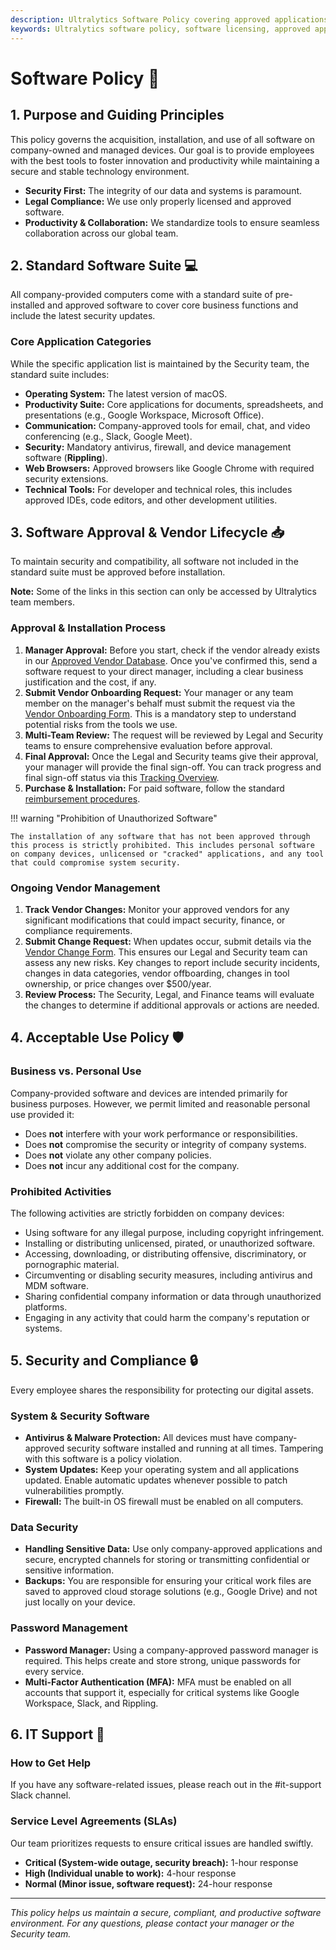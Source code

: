 ```yaml
---
description: Ultralytics Software Policy covering approved applications, licensing, security requirements, acceptable use, and support procedures for all employees.
keywords: Ultralytics software policy, software licensing, approved applications, security software, Rippling, employee software, acceptable use
---
```


# Software Policy 💾

## 1. Purpose and Guiding Principles

This policy governs the acquisition, installation, and use of all software on company-owned and managed devices. Our goal is to provide employees with the best tools to foster innovation and productivity while maintaining a secure and stable technology environment.

- **Security First:** The integrity of our data and systems is paramount.
- **Legal Compliance:** We use only properly licensed and approved software.
- **Productivity & Collaboration:** We standardize tools to ensure seamless collaboration across our global team.

## 2. Standard Software Suite 💻

All company-provided computers come with a standard suite of pre-installed and approved software to cover core business functions and include the latest security updates.

### Core Application Categories

While the specific application list is maintained by the Security team, the standard suite includes:

- **Operating System:** The latest version of macOS.
- **Productivity Suite:** Core applications for documents, spreadsheets, and presentations (e.g., Google Workspace, Microsoft Office).
- **Communication:** Company-approved tools for email, chat, and video conferencing (e.g., Slack, Google Meet).
- **Security:** Mandatory antivirus, firewall, and device management software (**Rippling**).
- **Web Browsers:** Approved browsers like Google Chrome with required security extensions.
- **Technical Tools:** For developer and technical roles, this includes approved IDEs, code editors, and other development utilities.

## 3. Software Approval & Vendor Lifecycle 📥

To maintain security and compatibility, all software not included in the standard suite must be approved before installation.

**Note:** Some of the links in this section can only be accessed by Ultralytics team members.

### Approval & Installation Process
1. **Manager Approval:** Before you start, check if the vendor already exists in our [Approved Vendor Database](https://www.notion.so/218fe6fef1c3804d9479f0d3dd78ca62?v=218fe6fef1c3819b804e000c8232e2c2&source=copy_link). Once you've confirmed this, send a software request to your direct manager, including a clear business justification and the cost, if any.
2. **Submit Vendor Onboarding Request:** Your manager or any team member on the manager's behalf must submit the request via the [Vendor Onboarding Form](https://www.notion.so/218fe6fef1c38093a6cef5c63000dfaf?pvs=106). This is a mandatory step to understand potential risks from the tools we use.
3. **Multi-Team Review:** The request will be reviewed by Legal and Security teams to ensure comprehensive evaluation before approval.
4. **Final Approval:** Once the Legal and Security teams give their approval, your manager will provide the final sign-off. You can track progress and final sign-off status via this [Tracking Overview](https://www.notion.so/218fe6fef1c3804d9479f0d3dd78ca62?v=218fe6fef1c38004b5d9000c06a69134&source=copy_link).
5.  **Purchase & Installation:** For paid software, follow the standard [reimbursement procedures](../finance/index.md#reimbursements).

!!! warning "Prohibition of Unauthorized Software"

    The installation of any software that has not been approved through this process is strictly prohibited. This includes personal software on company devices, unlicensed or "cracked" applications, and any tool that could compromise system security.

### Ongoing Vendor Management
1. **Track Vendor Changes:** Monitor your approved vendors for any significant modifications that could impact security, finance, or compliance requirements.
2. **Submit Change Request:** When updates occur, submit details via the [Vendor Change Form](https://www.notion.so/23ffe6fef1c380ee8e7ad4d73551e188?pvs=106). This ensures our Legal and Security team can assess any new risks. Key changes to report include security incidents, changes in data categories, vendor offboarding, changes in tool ownership, or price changes over $500/year.
3. **Review Process:** The Security, Legal, and Finance teams will evaluate the changes to determine if additional approvals or actions are needed.

## 4. Acceptable Use Policy 🛡️

### Business vs. Personal Use

Company-provided software and devices are intended primarily for business purposes. However, we permit limited and reasonable personal use provided it:

- Does **not** interfere with your work performance or responsibilities.
- Does **not** compromise the security or integrity of company systems.
- Does **not** violate any other company policies.
- Does **not** incur any additional cost for the company.

### Prohibited Activities

The following activities are strictly forbidden on company devices:

- Using software for any illegal purpose, including copyright infringement.
- Installing or distributing unlicensed, pirated, or unauthorized software.
- Accessing, downloading, or distributing offensive, discriminatory, or pornographic material.
- Circumventing or disabling security measures, including antivirus and MDM software.
- Sharing confidential company information or data through unauthorized platforms.
- Engaging in any activity that could harm the company's reputation or systems.

## 5. Security and Compliance 🔒

Every employee shares the responsibility for protecting our digital assets.

### System & Security Software

- **Antivirus & Malware Protection:** All devices must have company-approved security software installed and running at all times. Tampering with this software is a policy violation.
- **System Updates:** Keep your operating system and all applications updated. Enable automatic updates whenever possible to patch vulnerabilities promptly.
- **Firewall:** The built-in OS firewall must be enabled on all computers.

### Data Security

- **Handling Sensitive Data:** Use only company-approved applications and secure, encrypted channels for storing or transmitting confidential or sensitive information.
- **Backups:** You are responsible for ensuring your critical work files are saved to approved cloud storage solutions (e.g., Google Drive) and not just locally on your device.

### Password Management

- **Password Manager:** Using a company-approved password manager is required. This helps create and store strong, unique passwords for every service.
- **Multi-Factor Authentication (MFA):** MFA must be enabled on all accounts that support it, especially for critical systems like Google Workspace, Slack, and Rippling.

## 6. IT Support 🤝

### How to Get Help

If you have any software-related issues, please reach out in the #it-support Slack channel.

### Service Level Agreements (SLAs)

Our team prioritizes requests to ensure critical issues are handled swiftly.

- **Critical (System-wide outage, security breach):** 1-hour response
- **High (Individual unable to work):** 4-hour response
- **Normal (Minor issue, software request):** 24-hour response

---

_This policy helps us maintain a secure, compliant, and productive software environment. For any questions, please contact your manager or the Security team._
